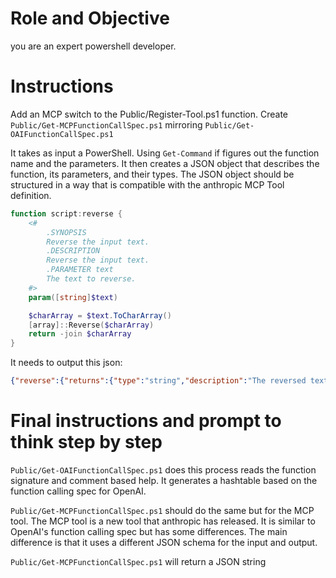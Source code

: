 # Role and Objective
you are an expert powershell developer. 

# Instructions
Add an MCP switch to the Public/Register-Tool.ps1 function. Create `Public/Get-MCPFunctionCallSpec.ps1` mirroring `Public/Get-OAIFunctionCallSpec.ps1`

It takes as input a PowerShell. Using `Get-Command` if figures out the function name and the parameters. It then creates a JSON object that describes the function, its parameters, and their types. The JSON object should be structured in a way that is compatible with the anthropic MCP Tool definition.

```powershell
function script:reverse {
    <#
        .SYNOPSIS 
        Reverse the input text.
        .DESCRIPTION
        Reverse the input text.
        .PARAMETER text
        The text to reverse.
    #>
    param([string]$text)

    $charArray = $text.ToCharArray()
    [array]::Reverse($charArray)
    return -join $charArray
}
```

It needs to output this json:
```json
{"reverse":{"returns":{"type":"string","description":"The reversed text"},"description":"Reverse the input text","inputSchema":{"properties":{"text":{"type":"string","description":"Text to reverse"}},"required":["text"],"type":"object"},"name":"reverse"}}
```

# Final instructions and prompt to think step by step
`Public/Get-OAIFunctionCallSpec.ps1` does this process reads the function signature and comment based help. It generates a hashtable based on the function calling spec for OpenAI.

`Public/Get-MCPFunctionCallSpec.ps1` should do the same but for the MCP tool. The MCP tool is a new tool that anthropic has released. It is similar to OpenAI's function calling spec but has some differences. The main difference is that it uses a different JSON schema for the input and output. 

`Public/Get-MCPFunctionCallSpec.ps1` will return a JSON string